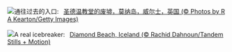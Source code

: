 ![](https://www.bing.com/th?id=OHR.DwynwensDay_ZH-CN1768649253_UHD.jpg&w=1000)通往过去的入口:&nbsp;&ensp;[圣德温教堂的废墟，莫纳岛，威尔士，英国 (© Photos by R A Kearton/Getty Images)](https://www.bing.com/th?id=OHR.DwynwensDay_ZH-CN1768649253_UHD.jpg)
<br><br/>
![](https://www.bing.com/th?id=OHR.IcelandBeach_EN-US2647667820_UHD.jpg&w=1000)A real icebreaker:&nbsp;&ensp;[Diamond Beach, Iceland (© Rachid Dahnoun/Tandem Stills + Motion)](https://www.bing.com/th?id=OHR.IcelandBeach_EN-US2647667820_UHD.jpg)
<br><br/>
